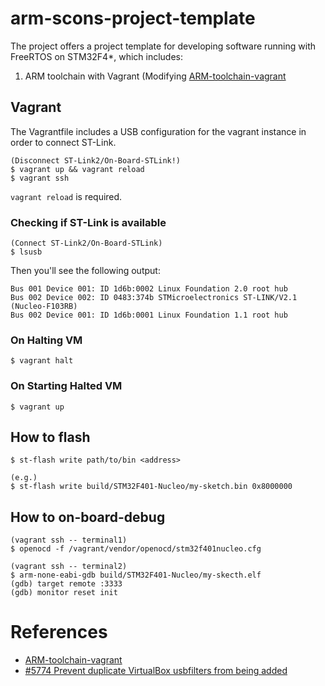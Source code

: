 arm-scons-project-template
===

The project offers a project template for developing software running with FreeRTOS on STM32F4*, which includes:

1. ARM toolchain with Vagrant (Modifying [ARM-toolchain-vagrant](https://github.com/adafruit/ARM-toolchain-vagrant)

## Vagrant

The Vagrantfile includes a USB configuration for the vagrant instance in order to connect ST-Link.

    (Disconnect ST-Link2/On-Board-STLink!)
    $ vagrant up && vagrant reload
    $ vagrant ssh

`vagrant reload` is required.

### Checking if ST-Link is available

    (Connect ST-Link2/On-Board-STLink)
    $ lsusb

Then you'll see the following output:

    Bus 001 Device 001: ID 1d6b:0002 Linux Foundation 2.0 root hub
    Bus 002 Device 002: ID 0483:374b STMicroelectronics ST-LINK/V2.1 (Nucleo-F103RB)
    Bus 002 Device 001: ID 1d6b:0001 Linux Foundation 1.1 root hub


### On Halting VM

    $ vagrant halt

### On Starting Halted VM

    $ vagrant up

## How to flash

    $ st-flash write path/to/bin <address>

    (e.g.)
    $ st-flash write build/STM32F401-Nucleo/my-sketch.bin 0x8000000

## How to on-board-debug

    (vagrant ssh -- terminal1)
    $ openocd -f /vagrant/vendor/openocd/stm32f401nucleo.cfg

    (vagrant ssh -- terminal2)
    $ arm-none-eabi-gdb build/STM32F401-Nucleo/my-skecth.elf
    (gdb) target remote :3333
    (gdb) monitor reset init

# References

* [ARM-toolchain-vagrant](https://github.com/adafruit/ARM-toolchain-vagrant)
* [#5774 Prevent duplicate VirtualBox usbfilters from being added](https://github.com/mitchellh/vagrant/issues/5774)
